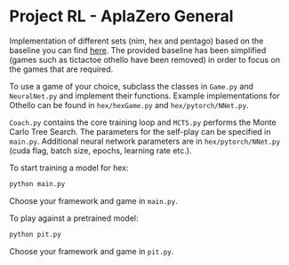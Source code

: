 # Project RL - AplaZero General
Implementation of different sets (nim, hex and pentago) based on the baseline you can find [here](https://github.com/suragnair/alpha-zero-general).
The provided baseline has been simplified (games such as tictactoe othello have been removed) in order to focus on the games that are required.

To use a game of your choice, subclass the classes in ```Game.py``` and ```NeuralNet.py``` and implement their functions. Example implementations for Othello can be found in ```hex/hexGame.py``` and ```hex/pytorch/NNet.py```. 

```Coach.py``` contains the core training loop and ```MCTS.py``` performs the Monte Carlo Tree Search. The parameters for the self-play can be specified in ```main.py```. Additional neural network parameters are in ```hex/pytorch/NNet.py``` (cuda flag, batch size, epochs, learning rate etc.). 

To start training a model for hex:
```bash
python main.py
```
Choose your framework and game in ```main.py```.

To play against a pretrained model:
```bash
python pit.py
```
Choose your framework and game in ```pit.py```.

